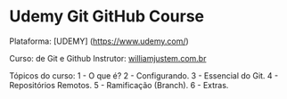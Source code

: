 # Udemy Git GitHub Course

Plataforma: [UDEMY] (https://www.udemy.com/)

Curso: de Git e Github
Instrutor: [williamjustem.com.br](http://willianjustem.com.br)

Tópicos do curso:
1 - O que é?
2 - Configurando.
3 - Essencial do Git.
4 - Repositórios Remotos.
5 - Ramificação (Branch).
6 - Extras.